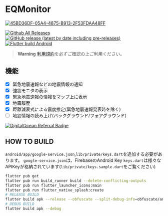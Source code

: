 # EQMonitor

[![45BD36DF-05A4-4875-B913-2F53FDAA48FF](https://user-images.githubusercontent.com/73390859/183258345-ac71c9ca-b794-4c00-bd7d-a9a20693464e.png)](https://github.com/EQMonitor/EQMonitor)

[![Github All Releases](https://img.shields.io/github/downloads/EQMonitor/EQMonitor/total.svg)](https://github.com/EQMonitor/EQMonitor/tags)
[![GitHub release (latest by date including pre-releases)](https://img.shields.io/github/v/release/EQMonitor/EQMonitor?color=blue&include_prereleases&label=Release)](https://github.com/EQMonitor/EQMonitor/releases/latest)
[![Flutter build Android](https://github.com/EQMonitor/EQMonitor/actions/workflows/android-release.yaml/badge.svg)](https://github.com/EQMonitor/EQMonitor/actions/workflows/android-release.yaml)

> **Warning**  [利用規約](https://github.com/EQMonitor/EQMonitor/blob/main/assets/docs/term_of_service.md)を必ずご確認の上ご利用ください。

## 機能

- [x] 緊急地震速報などの地震情報の通知
- [x] 強震モニタの表示
- [x] 緊急地震速報の情報をマップ上に表示
- [x] 地震履歴
- [x] 距離減衰式による震度推定(緊急地震速報発表時を除く)
- [ ] 地震情報の読み上げ(バックグラウンド/フォアグラウンド)

[![DigitalOcean Referral Badge](https://web-platforms.sfo2.cdn.digitaloceanspaces.com/WWW/Badge%201.svg)](https://www.digitalocean.com/?refcode=642cebc69a3e&utm_campaign=Referral_Invite&utm_medium=Referral_Program&utm_source=badge)

## HOW TO BUILD

`android/app/google-service.json`,`lib/private/keys.dart`を追加する必要があります。
`google-service.json`は、FirebaseのAndroid Key
`keys.dart`は様々なAPIKeyが格納されています(`lib/private/keys.sample.dart`をご覧ください)

```bash
flutter pub get
flutter pub run build_runner build --delete-conflicting-outputs
flutter pub run flutter_launcher_icons:main
flutter pub run flutter_native_splash:create
# RELEASE BUILD
flutter build apk --release --obfuscate --split-debug-info=obfuscate/android
# DEBUG BUILD
flutter build apk --debug
```
